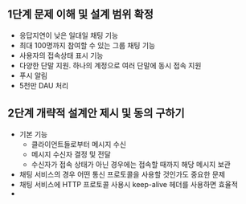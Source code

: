 ## 1단계 문제 이해 및 설계 범위 확정
- 응답지연이 낮은 일대일 채팅 기능
- 최대 100명까지 참여할 수 있는 그룹 채팅 기능
- 사용자의 접속상태 표시 기능
- 다양한 단말 지원. 하나의 계정으로 여러 단말에 동시 접속 지원
- 푸시 알림
- 5천만 DAU 처리

## 2단계 개략적 설계안 제시 및 동의 구하기
- 기본 기능
	- 클라이언트들로부터 메시지 수신
	- 메시지 수신자 결정 및 전달
	- 수신자가 접속 상태가 아닌 경우에는 접속할 때까지 해당 메시지 보관
- 채팅 서비스의 경우 어떤 통신 프로토콜을 사용할 것인가도 중요한 문제
- 채팅 서비스에 HTTP 프로토콜 사용시 keep-alive 헤더를 사용하면 효율적
- 